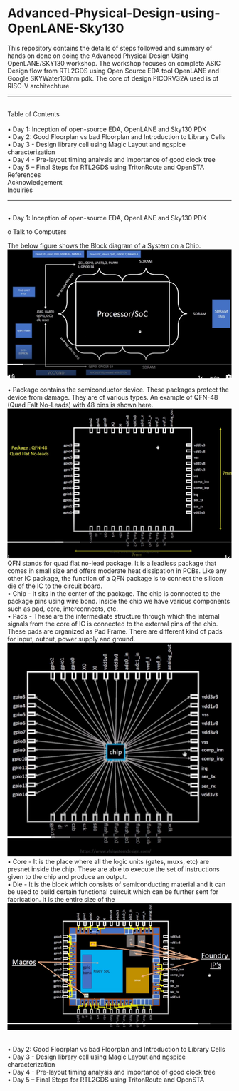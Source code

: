 # Advanced-Physical-Design-using-OpenLANE-Sky130
This repository contains the details of steps followed and summary of hands on done on doing the Advanced Physical Design Using OpenLANE/SKY130 workshop. The workshop focuses on complete ASIC Design flow from RTL2GDS using Open Source EDA tool OpenLANE and Google SKYWater130nm pdk. The core of design PICORV32A used is of RISC-V architechture.
<hr>

<br /> Table of Contents  
<br /> •	Day 1: Inception of open-source EDA, OpenLANE and Sky130 PDK
<br /> •	Day 2: Good Floorplan vs bad Floorplan and Introduction to Library Cells
<br /> •	Day 3 - Design library cell using Magic Layout and ngspice characterization
<br /> •	Day 4 - Pre-layout timing analysis and importance of good clock tree
<br /> •	Day 5 – Final Steps for RTL2GDS using TritonRoute and OpenSTA
<br />    References
<br />    Acknowledgement
<br />    Inquiries
<hr>

<br /> •	Day 1: Inception of open-source EDA, OpenLANE and Sky130 PDK

o	Talk to Computers 

The below figure shows the Block diagram of a System on a Chip.
![ ](Images/1.png) 

•	Package contains the semiconductor device. These packages protect the device from damage. They are of various types. An example of QFN-48 (Quad Falt No-Leads) with 48 pins is shown here.
![ ](Images/2.png) 
<br /> QFN stands for quad flat no-lead package. It is a leadless package that comes in small size and offers moderate heat dissipation in PCBs. Like any other IC package, the function of a QFN package is to connect the silicon die of the IC to the circuit board.
<br />•	Chip - It sits in the center of the package. The chip is connected to the package pins using wire bond. Inside the chip we have various components such as pad, core, interconnects, etc.
<br />•	Pads - These are the intermediate structure through which the internal signals from the core of IC is connected to the external pins of the chip. These pads are organized as Pad Frame. There are different kind of pads for input, output, power supply and ground.
<br />
![ ](Images/3.png) 
<br />•	Core - It is the place where all the logic units (gates, muxs, etc) are presnet inside the chip. These are able to execute the set of instructions given to the chip and produce an output.
<br />•	Die - It is the block which consists of semiconducting material and it can be used to build certain functional cuircuit which can be further sent for fabrication. It is the entire size of the
![ ](Images/4.png)


<br /> •	Day 2: Good Floorplan vs bad Floorplan and Introduction to Library Cells
<br /> •	Day 3 - Design library cell using Magic Layout and ngspice characterization
<br /> •	Day 4 - Pre-layout timing analysis and importance of good clock tree
<br /> •	Day 5 – Final Steps for RTL2GDS using TritonRoute and OpenSTA
